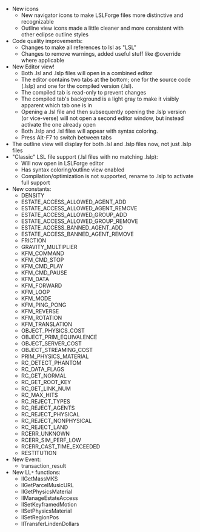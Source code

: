   * New icons
    * New navigator icons to make LSLForge files more distinctive and recognizable
    * Outline view icons made a little cleaner and more consistent with other eclipse outline styles
  * Code quality improvements:
    * Changes to make all references to lsl as "LSL"
    * Changes to remove warnings, added useful stuff like @override where applicable
  * New Editor view!
    * Both .lsl and .lslp files will open in a combined editor
    * The editor contains two tabs at the bottom; one for the source code (.lslp) and one for the compiled version (.lsl).
    * The compiled tab is read-only to prevent changes
    * The compiled tab's background is a light gray to make it visibly apparent which tab one is in
    * Opening a .lsl file and then subsequently opening the .lslp version (or vice-verse) will not open a second editor window, but instead activate the one already open
    * Both .lslp and .lsl files will appear with syntax coloring.
    * Press Alt-F7 to switch between tabs
  * The outline view will display for both .lsl and .lslp files now, not just .lslp files
  * "Classic" LSL file support (.lsl files with no matching .lslp):
    * Will now open in LSLForge editor
    * Has syntax coloring/outline view enabled
    * Compilation/optimization is not supported, rename to .lslp to activate full support
  * New constants:
    * DENSITY
    * ESTATE\_ACCESS\_ALLOWED\_AGENT\_ADD
    * ESTATE\_ACCESS\_ALLOWED\_AGENT\_REMOVE
    * ESTATE\_ACCESS\_ALLOWED\_GROUP\_ADD
    * ESTATE\_ACCESS\_ALLOWED\_GROUP\_REMOVE
    * ESTATE\_ACCESS\_BANNED\_AGENT\_ADD
    * ESTATE\_ACCESS\_BANNED\_AGENT\_REMOVE
    * FRICTION
    * GRAVITY\_MULTIPLIER
    * KFM\_COMMAND
    * KFM\_CMD\_STOP
    * KFM\_CMD\_PLAY
    * KFM\_CMD\_PAUSE
    * KFM\_DATA
    * KFM\_FORWARD
    * KFM\_LOOP
    * KFM\_MODE
    * KFM\_PING\_PONG
    * KFM\_REVERSE
    * KFM\_ROTATION
    * KFM\_TRANSLATION
    * OBJECT\_PHYSICS\_COST
    * OBJECT\_PRIM\_EQUIVALENCE
    * OBJECT\_SERVER\_COST
    * OBJECT\_STREAMING\_COST
    * PRIM\_PHYSICS\_MATERIAL
    * RC\_DETECT\_PHANTOM
    * RC\_DATA\_FLAGS
    * RC\_GET\_NORMAL
    * RC\_GET\_ROOT\_KEY
    * RC\_GET\_LINK\_NUM
    * RC\_MAX\_HITS
    * RC\_REJECT\_TYPES
    * RC\_REJECT\_AGENTS
    * RC\_REJECT\_PHYSICAL
    * RC\_REJECT\_NONPHYSICAL
    * RC\_REJECT\_LAND
    * RCERR\_UNKNOWN
    * RCERR\_SIM\_PERF\_LOW
    * RCERR\_CAST\_TIME\_EXCEEDED
    * RESTITUTION
  * New Event:
    * transaction\_result
  * New LL`*` functions:
    * llGetMassMKS
    * llGetParcelMusicURL
    * llGetPhysicsMaterial
    * llManageEstateAccess
    * llSetKeyframedMotion
    * llSetPhysicsMaterial
    * llSetRegionPos
    * llTransferLindenDollars